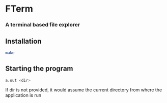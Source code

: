 # FTerm
### A terminal based file explorer

## Installation

```sh
make
```

## Starting the program

```sh
a.out <dir>
```

If dir is not provided, it would assume the current directory from where the application is run